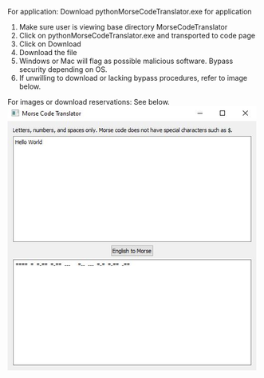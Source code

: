 For application: Download pythonMorseCodeTranslator.exe for application
1) Make sure user is viewing base directory MorseCodeTranslator
2) Click on pythonMorseCodeTranslator.exe and transported to code page
3) Click on Download
4) Download the file
5) Windows or Mac will flag as possible malicious software. Bypass security depending on OS. 
6) If unwilling to download or lacking bypass procedures, refer to image below.


For images or download reservations: See below.\
![image](morseTanslatorImage.JPG)